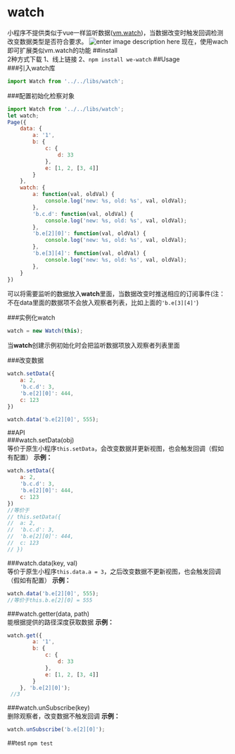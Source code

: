 # watch   
小程序不提供类似于vue一样监听数据([vm.watch](https://cn.vuejs.org/v2/guide/computed.html#%E8%AE%A1%E7%AE%97%E5%B1%9E%E6%80%A7-vs-%E8%A2%AB%E8%A7%82%E5%AF%9F%E7%9A%84%E5%B1%9E%E6%80%A7))，当数据改变时触发回调检测改变数据类型是否符合要求。
![enter image description here](https://sfault-image.b0.upaiyun.com/270/694/2706941227-59df1b4702528_articlex)
现在，使用wach即可扩展类似vm.watch的功能
##install   
2种方式下载
1、线上链接
2、`npm install we-watch`
##Usage     
###引入watch库   
```javascript
import Watch from '../../libs/watch';
```


###配置初始化检察对象   
```javascript
import Watch from '../../libs/watch';
let watch;
Page({
    data: {
        a: '1',
        b: {
            c: {
                d: 33
            },
            e: [1, 2, [3, 4]]
        }
    },
    watch: {
        a: function(val, oldVal) {
            console.log('new: %s, old: %s', val, oldVal);
        },
        'b.c.d': function(val, oldVal) {
            console.log('new: %s, old: %s', val, oldVal);
        },
        'b.e[2][0]': function(val, oldVal) {
            console.log('new: %s, old: %s', val, oldVal);
        },
        'b.e[3][4]': function(val, oldVal) {
            console.log('new: %s, old: %s', val, oldVal);
        },
    }
})
```
可以将需要监听的数据放入**watch**里面，当数据改变时推送相应的订阅事件(注：不在data里面的数据项不会放入观察者列表，比如上面的`'b.e[3][4]'`)

###实例化watch   
```javascript
watch = new Watch(this);
```
当**watch**创建示例初始化时会把监听数据项放入观察者列表里面

###改变数据   
```javascript
watch.setData({
	a: 2,
	'b.c.d': 3,
	'b.e[2][0]': 444,
	c: 123
})

watch.data('b.e[2][0]', 555);
```

##API   
###watch.setData(obj)   
等价于原生小程序`this.setData`，会改变数据并更新视图，也会触发回调（假如有配置）
**示例：**
```javascript
watch.setData({
	a: 2,
	'b.c.d': 3,
	'b.e[2][0]': 444,
	c: 123
})
//等价于
// this.setData({
// 	a: 2,
// 	'b.c.d': 3,
// 	'b.e[2][0]': 444,
// 	c: 123
// })
```
###watch.data(key, val)   
等价于原生小程序`this.data.a = 3`，之后改变数据不更新视图，也会触发回调（假如有配置）
**示例：**
```javascript
watch.data('b.e[2][0]', 555);
//等价于this.b.e[2][0] = 555
```
###watch.getter(data, path)   
能根据提供的路径深度获取数据
**示例：**
```javascript
watch.get({
        a: '1',
        b: {
            c: {
                d: 33
            },
            e: [1, 2, [3, 4]]
        }
    }, 'b.e[2][0]');
 //3
```

###watch.unSubscribe(key)   
删除观察者，改变数据不触发回调
**示例：**
```javascript
watch.unSubscribe('b.e[2][0]');
```

##test
`npm test`  